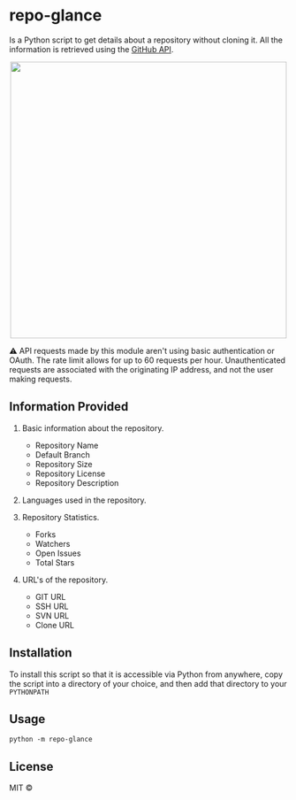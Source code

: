 # repo-glance
Is a Python script to get details about a repository without cloning
it. All the information is retrieved using the [GitHub API](http://developer.github.com/v3/repos/).

<img src="https://i.postimg.cc/L85j4KZn/Annotation-2020-05-08-172622.png" 
    height="500" style="display: block;margin-left: auto;margin-right: auto;">

⚠ API requests made by this module aren't using basic authentication or
OAuth. The rate limit allows for up to 60 requests per hour. Unauthenticated requests are associated with the originating IP address, and not the user making requests.


## Information Provided

1. Basic information about the repository.
   - Repository Name
   - Default Branch
   - Repository Size
   - Repository License
   - Repository Description

2. Languages used in the repository.

3. Repository Statistics.
   - Forks
   - Watchers
   - Open Issues
   - Total Stars

4. URL's of the repository.
   - GIT URL
   - SSH URL
   - SVN URL
   - Clone URL

## Installation

To install this script so that it is accessible via Python from anywhere, copy
the script into a directory of your choice, and then add that directory to your
`PYTHONPATH`

## Usage

```
python -m repo-glance
```

## License

MIT ©

